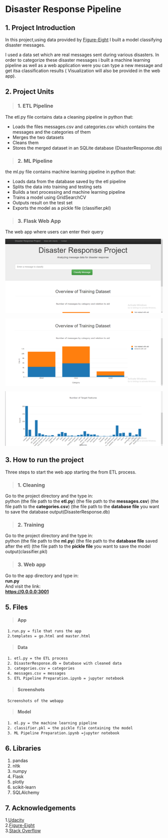 # Disaster Response Pipeline

## 1. Project Introduction

In this project,using data provided by [Figure-Eight](https://www.figure-eight.com/) I built a model classifying disaster messages.

I used a data set which are real messages sent during various disasters. In order to categorize these disaster messages i built a machine learning pipeline as well as a web application were you can type a new message and get itsa classification results ( Visualization will also be provided in the web app).


## 2. Project Units


> ### 1. ETL Pipeline

The etl.py file contains data a cleaning pipeline in python that:

* Loads the files messages.csv and categories.csv which contains the messages and the categories of them
* Merges the two datasets 
* Cleans them
* Stores the merged dataset in an SQLite database (DisasterResponse.db)


> ### 2. ML Pipeline

the ml.py file contains machine learning pipeline in python that:

* Loads data from the database saved by the etl pipeline
* Splits the data into training and testing sets
* Builds a text processing and machine learning pipeline
* Trains a model using GridSearchCV
* Outputs result on the test set
* Exports the model as a pickle file (classifier.pkl)


> ### 3. Flask Web App


The web app where users can enter their query


![Screenshot1](Screenshots/Screenshot1.jpg)


![Screenshot2](Screenshots/Screenshot2.jpg)


![Screenshot7](Screenshots/Screenshot7.jpg)



## 3. How to run the project

Three steps to start the web app starting the from ETL process.


> ### 1. Cleaning

Go to the project directory and the type in: <br />
python (the file path to the **etl.py**) (the file path to the **messages.csv**) (the file path to the **categories.csv**) (the file path to the **database file** you want to save the database output(DisasterResponse.db)


> ### 2. Training 

Go to the project directory and the type in: <br />
python (the file path to the **ml.py**) (the file path to the **database file** saved after the etl) (the file path to the **pickle file** you want to save the model output(classifier.pkl)




> ### 3. Web app


Go to the app directory and type in: <br />
**run.py <br />**
And visit the link: <br />
**https://0.0.0.0:3001**




## 5. Files
> #### App
     
     1.run.py = file that runs the app
     2.templates = go.html and master.html

> #### Data

     1. etl.py = the ETL process  
     2. DisasterResponse.db = Database with cleaned data 
     3. categories.csv = categories 
     4. messages.csv = messages
     5. ETL Pipeline Preparation.ipynb = jupyter notebook
> #### Screenshots 
      
     Screenshots of the webapp

> #### Model

     1. ml.py = the machine learning pipeline
     2. classifier.pkl = the pickle file containing the model
     3. ML Pipeline Preparation.ipynb =jupyter notebook


## 6. Libraries

   1. pandas <br />
   2. nltk <br />
   3. numpy <br />
   4. Flask <br />
   5. plotly <br />
   6. scikit-learn <br />
   7. SQLAlchemy


## 7. Acknowledgements

   1.[Udacity](https://udacity.com) <br />
   2.[Figure-Eight](https://figure-eight.com) <br />
   3.[Stack Overflow](https://https://stackoverflow.com)
